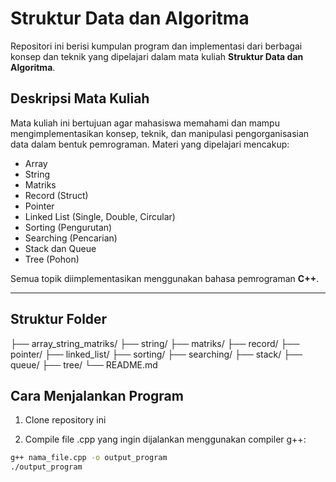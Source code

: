 # Struktur Data dan Algoritma

Repositori ini berisi kumpulan program dan implementasi dari berbagai konsep dan teknik yang dipelajari dalam mata kuliah **Struktur Data dan Algoritma**.

## Deskripsi Mata Kuliah

Mata kuliah ini bertujuan agar mahasiswa memahami dan mampu mengimplementasikan konsep, teknik, dan manipulasi pengorganisasian data dalam bentuk pemrograman. Materi yang dipelajari mencakup:

- Array
- String
- Matriks
- Record (Struct)
- Pointer
- Linked List (Single, Double, Circular)
- Sorting (Pengurutan)
- Searching (Pencarian)
- Stack dan Queue
- Tree (Pohon)

Semua topik diimplementasikan menggunakan bahasa pemrograman **C++**.

---

## Struktur Folder
├── array_string_matriks/
├── string/
├── matriks/
├── record/
├── pointer/
├── linked_list/
├── sorting/
├── searching/
├── stack/
├── queue/
├── tree/
└── README.md

## Cara Menjalankan Program

1. Clone repository ini

2. Compile file .cpp yang ingin dijalankan menggunakan compiler g++:

```bash
g++ nama_file.cpp -o output_program
./output_program
```